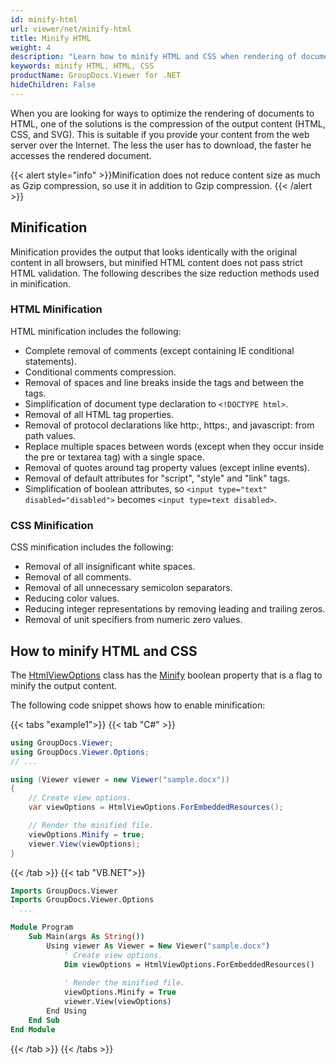 ```yaml
---
id: minify-html
url: viewer/net/minify-html
title: Minify HTML
weight: 4
description: "Learn how to minify HTML and CSS when rendering of documents into HTML and make your HTML documents load faster with GroupDocs.Viewer."
keywords: minify HTML, HTML, CSS 
productName: GroupDocs.Viewer for .NET
hideChildren: False
---
```


When you are looking for ways to optimize the rendering of documents to HTML, one of the solutions is the compression of the output content (HTML, CSS, and SVG). This is suitable if you provide your content from the web server over the Internet. The less the user has to download, the faster he accesses the rendered document.

{{< alert style="info" >}}Minification does not reduce content size as much as Gzip compression, so use it in addition to Gzip compression. {{< /alert >}}

## Minification

Minification provides the output that looks identically with the original content in all browsers, but minified HTML content does not pass strict HTML validation. The following describes the size reduction methods used in minification.

### HTML Minification

HTML minification includes the following:

* Complete removal of comments (except containing IE conditional statements).
* Conditional comments compression.
* Removal of spaces and line breaks inside the tags and between the tags.
* Simplification of document type declaration to `<!DOCTYPE html>`.
* Removal of all HTML tag properties.
* Removal of protocol declarations like http:, https:, and javascript: from path values.
* Replace multiple spaces between words (except when they occur inside the pre or textarea tag) with a single space.
* Removal of quotes around tag property values (except inline events).
* Removal of default attributes for "script", "style" and "link" tags.
* Simplification of boolean attributes, so `<input type="text" disabled="disabled">` becomes `<input type=text disabled>`.

### CSS Minification

CSS minification includes the following:

* Removal of all insignificant white spaces.
* Removal of all comments.
* Removal of all unnecessary semicolon separators.
* Reducing color values.
* Reducing integer representations by removing leading and trailing zeros.
* Removal of unit specifiers from numeric zero values.

## How to minify HTML and CSS

The [HtmlViewOptions](https://reference.groupdocs.com/net/viewer/groupdocs.viewer.options/htmlviewoptions) class has the [Minify](https://reference.groupdocs.com/viewer/net/groupdocs.viewer.options/htmlviewoptions/minify/) boolean property that is a flag to minify the output content.

The following code snippet shows how to enable minification:

{{< tabs "example1">}}
{{< tab "C#" >}}
```csharp
using GroupDocs.Viewer;
using GroupDocs.Viewer.Options;
// ...

using (Viewer viewer = new Viewer("sample.docx"))
{
    // Create view options.
    var viewOptions = HtmlViewOptions.ForEmbeddedResources();

    // Render the minified file.
    viewOptions.Minify = true;
    viewer.View(viewOptions);
}
```
{{< /tab >}}
{{< tab "VB.NET">}}
```vb
Imports GroupDocs.Viewer
Imports GroupDocs.Viewer.Options
' ...

Module Program
    Sub Main(args As String())
        Using viewer As Viewer = New Viewer("sample.docx")
            ' Create view options.
            Dim viewOptions = HtmlViewOptions.ForEmbeddedResources()
        
            ' Render the minified file.
            viewOptions.Minify = True
            viewer.View(viewOptions)
        End Using
    End Sub
End Module
```
{{< /tab >}}
{{< /tabs >}}

